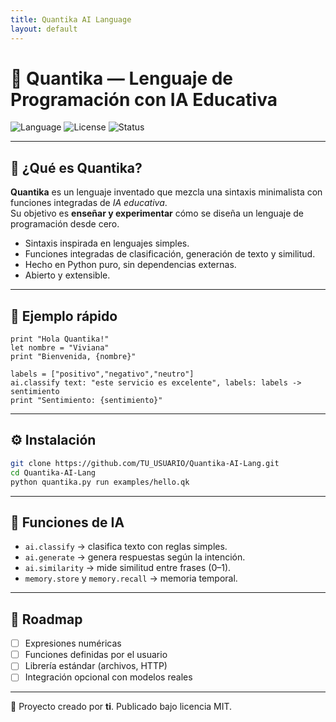 ```yaml
---
title: Quantika AI Language
layout: default
---
```


# 🌌 Quantika — Lenguaje de Programación con IA Educativa

![Language](https://img.shields.io/badge/language-Quantika-9A4DFF?style=for-the-badge&logo=github)
![License](https://img.shields.io/badge/license-MIT-green?style=for-the-badge)
![Status](https://img.shields.io/badge/status-experimental-orange?style=for-the-badge)

---

## 🚀 ¿Qué es Quantika?

**Quantika** es un lenguaje inventado que mezcla una sintaxis minimalista con funciones integradas de *IA educativa*.  
Su objetivo es **enseñar y experimentar** cómo se diseña un lenguaje de programación desde cero.

- Sintaxis inspirada en lenguajes simples.  
- Funciones integradas de clasificación, generación de texto y similitud.  
- Hecho en Python puro, sin dependencias externas.  
- Abierto y extensible.  

---

## 📝 Ejemplo rápido

```qk
print "Hola Quantika!"
let nombre = "Viviana"
print "Bienvenida, {nombre}"

labels = ["positivo","negativo","neutro"]
ai.classify text: "este servicio es excelente", labels: labels -> sentimiento
print "Sentimiento: {sentimiento}"
```

---

## ⚙️ Instalación

```bash
git clone https://github.com/TU_USUARIO/Quantika-AI-Lang.git
cd Quantika-AI-Lang
python quantika.py run examples/hello.qk
```

---

## 🤖 Funciones de IA

- `ai.classify` → clasifica texto con reglas simples.  
- `ai.generate` → genera respuestas según la intención.  
- `ai.similarity` → mide similitud entre frases (0–1).  
- `memory.store` y `memory.recall` → memoria temporal.  

---

## 🌟 Roadmap

- [ ] Expresiones numéricas  
- [ ] Funciones definidas por el usuario  
- [ ] Librería estándar (archivos, HTTP)  
- [ ] Integración opcional con modelos reales  

---

💙 Proyecto creado por **ti**. Publicado bajo licencia MIT.  
